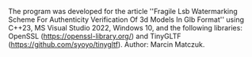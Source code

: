The program was developed for the article ''Fragile Lsb Watermarking Scheme For Authenticity Verification Of 3d Models In Glb Format'' using C++23, MS Visual Studio 2022, Windows 10, and the following libraries: OpenSSL (https://openssl-library.org/) and TinyGLTF (https://github.com/syoyo/tinygltf).
Author: Marcin Matczuk. 

